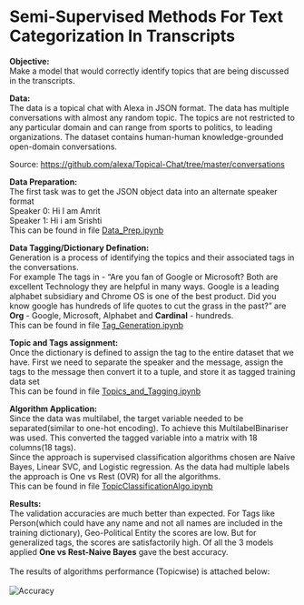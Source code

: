 # Semi-Supervised Methods For Text Categorization In Transcripts

**Objective:**<br />
Make a model that would correctly identify topics that are being discussed in the transcripts.

**Data:**<br />
The data is a topical chat with Alexa in JSON format. The data has multiple conversations with
almost any random topic. The topics are not restricted to any particular domain and can range
from sports to politics, to leading organizations. The dataset contains human-human knowledge-grounded open-domain conversations. 

Source: https://github.com/alexa/Topical-Chat/tree/master/conversations

**Data Preparation:**<br />
The first task was to get the JSON object data into an alternate speaker format<br />
Speaker 0: Hi I am Amrit<br />
Speaker 1: Hi i am Srishti<br />
This can be found in file [Data_Prep.ipynb](https://github.com/SrishtiPatil/supervised-methods-for-text-categorization/blob/main/Data_Prep.ipynb)

**Data Tagging/Dictionary Defination:**<br />
Generation is a process of identifying the topics and their associated tags in the conversations.<br />
For example The tags in - “Are you fan of Google or Microsoft? Both are excellent Technology they are helpful in many ways. Google is a leading alphabet subsidiary and Chrome OS is one of the best product. Did you know google has hundreds of life quotes to cut the grass in the past?”
are **Org** - Google, Microsoft, Alphabet and **Cardinal** - hundreds.<br />
This can be found in file [Tag_Generation.ipynb](https://github.com/SrishtiPatil/supervised-methods-for-text-categorization/blob/main/Tag_Generation.ipynb)

**Topic and Tags assignment:**<br />
Once the dictionary is defined to assign the tag to the entire dataset that we have. First we
need to separate the speaker and the message, assign the tags to the message then convert it
to a tuple, and store it as tagged training data set<br />
This can be found in file [Topics_and_Tagging.ipynb](https://github.com/SrishtiPatil/supervised-methods-for-text-categorization/blob/main/Topics_and_Tagging.ipynb)

**Algorithm Application:**<br />
Since the data was multilabel, the target variable needed to be separated(similar to one-hot encoding). To achieve this MultilabelBinariser was used. This converted the tagged variable into a matrix with 18 columns(18 tags).<br />
Since the approach is supervised classification algorithms chosen are Naive Bayes, Linear SVC, and Logistic regression. As the data had multiple labels the approach is One vs Rest (OVR) for all the algorithms.<br />
This can be found in file [TopicClassificationAlgo.ipynb](https://github.com/SrishtiPatil/supervised-methods-for-text-categorization/blob/main/TopicClassificationAlgo.ipynb)

**Results:**<br />
The validation accuracies are much better than expected. For Tags like Person(which could have
any name and not all names are included in the training dictionary), Geo-Political Entity the
scores are low. But for generalized tags, the scores are satisfactorily high. Of all the 3 models
applied **One vs Rest-Naive Bayes** gave the best accuracy.<br /><br />
The results of algorithms performance (Topicwise) is attached below:<br /><br />
![Accuracy](https://user-images.githubusercontent.com/24762755/130923138-db64c847-ea6e-4143-b6ed-61300dba7d7b.jpg)

